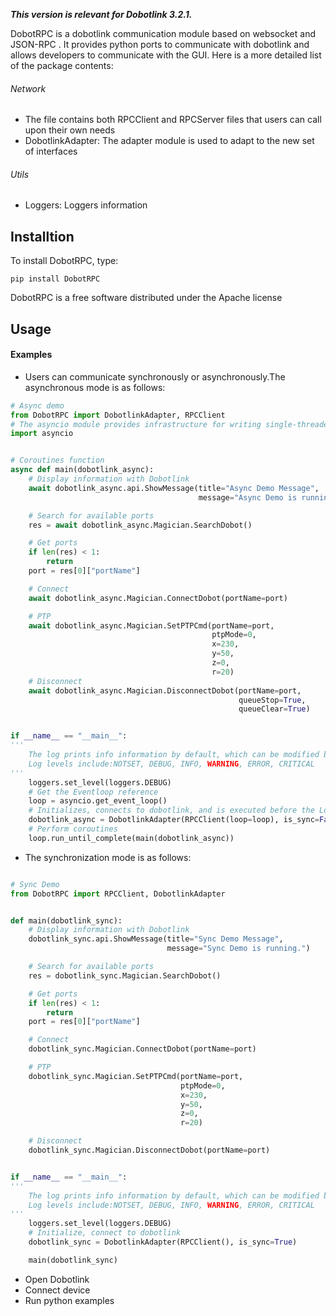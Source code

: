 
***This version is relevant for Dobotlink 3.2.1.*** 

DobotRPC is a dobotlink communication module based on websocket and JSON-RPC . It provides python ports to communicate with dobotlink and allows developers to communicate with the GUI. Here is a more detailed list of the package contents:

###### Network

- The file contains both RPCClient and RPCServer files that users can call upon their own needs
- DobotlinkAdapter: The adapter module is used to adapt to the new set of interfaces

###### Utils

- Loggers: Loggers information

## Installtion

To install DobotRPC, type:
```
pip install DobotRPC
```
DobotRPC is a free software distributed under the Apache license

## Usage

#### Examples

- Users can communicate synchronously or asynchronously.The asynchronous mode is as follows:
```python
# Async demo
from DobotRPC import DobotlinkAdapter, RPCClient
# The asyncio module provides infrastructure for writing single-threaded concurrent code using coroutines, multiplexing I/O access over sockets and other resources, running network clients and servers, and other related primitives.
import asyncio


# Coroutines function
async def main(dobotlink_async):
    # Display information with Dobotlink
    await dobotlink_async.api.ShowMessage(title="Async Demo Message",
                                          message="Async Demo is running.")

    # Search for available ports
    res = await dobotlink_async.Magician.SearchDobot()

    # Get ports
    if len(res) < 1:
        return
    port = res[0]["portName"]

    # Connect
    await dobotlink_async.Magician.ConnectDobot(portName=port)

    # PTP
    await dobotlink_async.Magician.SetPTPCmd(portName=port,
                                             ptpMode=0,
                                             x=230,
                                             y=50,
                                             z=0,
                                             r=20)
    # Disconnect
    await dobotlink_async.Magician.DisconnectDobot(portName=port,
                                                   queueStop=True,
                                                   queueClear=True)


if __name__ == "__main__":
'''
    The log prints info information by default, which can be modified by the user
    Log levels include:NOTSET, DEBUG, INFO, WARNING, ERROR, CRITICAL
'''
    loggers.set_level(loggers.DEBUG)
    # Get the Eventloop reference
    loop = asyncio.get_event_loop()
    # Initializes, connects to dobotlink, and is executed before the Loop runs
    dobotlink_async = DobotlinkAdapter(RPCClient(loop=loop), is_sync=False)
    # Perform coroutines
    loop.run_until_complete(main(dobotlink_async))
```
- The synchronization mode is as follows:

```python

# Sync Demo
from DobotRPC import RPCClient, DobotlinkAdapter


def main(dobotlink_sync):
    # Display information with Dobotlink
    dobotlink_sync.api.ShowMessage(title="Sync Demo Message",
                                   message="Sync Demo is running.")

    # Search for available ports
    res = dobotlink_sync.Magician.SearchDobot()

    # Get ports
    if len(res) < 1:
        return
    port = res[0]["portName"]

    # Connect
    dobotlink_sync.Magician.ConnectDobot(portName=port)

    # PTP
    dobotlink_sync.Magician.SetPTPCmd(portName=port,
                                      ptpMode=0,
                                      x=230,
                                      y=50,
                                      z=0,
                                      r=20)

    # Disconnect
    dobotlink_sync.Magician.DisconnectDobot(portName=port)


if __name__ == "__main__":
'''
    The log prints info information by default, which can be modified by the user.
    Log levels include:NOTSET, DEBUG, INFO, WARNING, ERROR, CRITICAL
'''
    loggers.set_level(loggers.DEBUG)
    # Initialize, connect to dobotlink
    dobotlink_sync = DobotlinkAdapter(RPCClient(), is_sync=True)

    main(dobotlink_sync)
```
- Open Dobotlink
- Connect device
- Run python examples